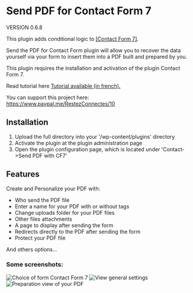 # Send PDF for Contact Form 7

VERSION 0.6.8

This plugin adds conditional logic to <a href="https://wordpress.org/plugins/contact-form-7/">[Contact Form 7]</a>.

Send the PDF for Contact Form plugin will allow you to recover the data yourself via your form to insert them into a PDF built and prepared by you.

This plugin requires the installation and activation of the plugin Contact Form 7.

Read tutorial here <a href="https://restezconnectes.fr/tutoriel-wordpress-lextension-send-pdf-for-contact-form-7/">Tutorial available (in french).</a>

You can support this project here: <a href="https://www.paypal.me/RestezConnectes/10">https://www.paypal.me/RestezConnectes/10</a>

## Installation
1. Upload the full directory into your '/wp-content/plugins' directory
2. Activate the plugin at the plugin administration page
3. Open the plugin configuration page, which is located under 'Contact->Send PDF with CF7'

## Features

Create and Personalize your PDF with:

- Who send the PDF file
- Enter a name for your PDF with or without tags
- Change uploads folder for your PDF files
- Other files attachments
- A page to display after sending the form
- Redirects directly to the PDF after sending the form
- Protect your PDF file

And others options...

### Some screenshots:

![Choice of form Contact Form 7](https://restezconnectes.fr/plugins/images/send-pdf-for-contact-form-7/screenshot-1.png)
![View general settings](https://restezconnectes.fr/plugins/images/send-pdf-for-contact-form-7/screenshot-2.png)
![Preparation view of your PDF](https://restezconnectes.fr/plugins/images/send-pdf-for-contact-form-7/screenshot-3.png)
